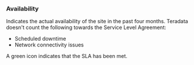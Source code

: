 ### Availability

Indicates the actual availability of the site in the past four months. Teradata doesn't count the following towards the Service Level Agreement:

- Scheduled downtime
- Network connectivity issues

A green icon indicates that the SLA has been met.

  